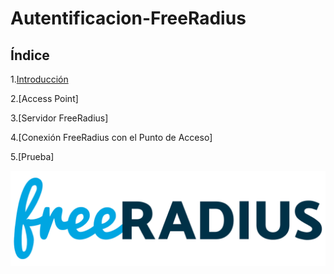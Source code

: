# Autentificacion-FreeRadius

## Índice

1.[Introducción](https://github.com/anamontejo95/Autentificacion-FreeRadius/blob/main/introduccion.md) 

2.[Access Point]  

3.[Servidor FreeRadius]  

4.[Conexión FreeRadius con el Punto de Acceso]  

5.[Prueba]  

![a](https://github.com/anamontejo95/Autentificacion-FreeRadius/blob/main/imagenes/freeradius.png)
